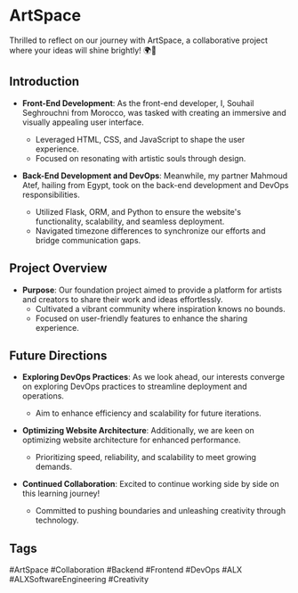 # ArtSpace

Thrilled to reflect on our journey with ArtSpace, a collaborative project where your ideas will shine brightly! 🌍🎨

## Introduction

- **Front-End Development**: As the front-end developer, I, Souhail Seghrouchni from Morocco, was tasked with creating an immersive and visually appealing user interface.
  - Leveraged HTML, CSS, and JavaScript to shape the user experience.
  - Focused on resonating with artistic souls through design.

- **Back-End Development and DevOps**: Meanwhile, my partner Mahmoud Atef, hailing from Egypt, took on the back-end development and DevOps responsibilities.
  - Utilized Flask, ORM, and Python to ensure the website's functionality, scalability, and seamless deployment.
  - Navigated timezone differences to synchronize our efforts and bridge communication gaps.

## Project Overview

- **Purpose**: Our foundation project aimed to provide a platform for artists and creators to share their work and ideas effortlessly.
  - Cultivated a vibrant community where inspiration knows no bounds.
  - Focused on user-friendly features to enhance the sharing experience.

## Future Directions

- **Exploring DevOps Practices**: As we look ahead, our interests converge on exploring DevOps practices to streamline deployment and operations.
  - Aim to enhance efficiency and scalability for future iterations.
  
- **Optimizing Website Architecture**: Additionally, we are keen on optimizing website architecture for enhanced performance.
  - Prioritizing speed, reliability, and scalability to meet growing demands.
  
- **Continued Collaboration**: Excited to continue working side by side on this learning journey!
  - Committed to pushing boundaries and unleashing creativity through technology.

## Tags
#ArtSpace #Collaboration #Backend #Frontend #DevOps #ALX #ALXSoftwareEngineering #Creativity
